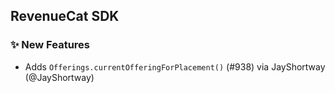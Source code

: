 ## RevenueCat SDK
### ✨ New Features
* Adds `Offerings.currentOfferingForPlacement()` (#938) via JayShortway (@JayShortway)
